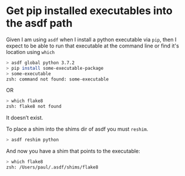 # Get pip installed executables into the asdf path

Given I am using `asdf` when I install a python executable via `pip`, then I expect to be able to run that executable at the command line or find it's location using `which`

```zsh
> asdf global python 3.7.2
> pip install some-executable-package
> some-executable
zsh: command not found: some-executable
```

OR

```zsh
> which flake8
zsh: flake8 not found
```

It doesn’t exist.

To place a shim into the shims dir of asdf you must `reshim`.

```zsh
> asdf reshim python
```
And now you have a shim that points to the executable:

```zsh
> which flake8
zsh: /Users/paul/.asdf/shims/flake8
```
